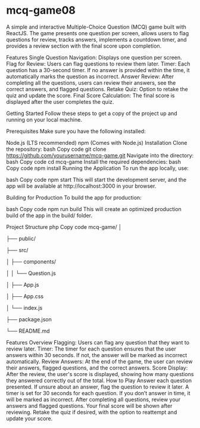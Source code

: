 # mcq-game08

A simple and interactive Multiple-Choice Question (MCQ) game built with ReactJS. The game presents one question per screen, allows users to flag questions for review, tracks answers, implements a countdown timer, and provides a review section with the final score upon completion.

Features
Single Question Navigation: Displays one question per screen.
Flag for Review: Users can flag questions to review them later.
Timer: Each question has a 30-second timer. If no answer is provided within the time, it automatically marks the question as incorrect.
Answer Review: After completing all the questions, users can review their answers, see the correct answers, and flagged questions.
Retake Quiz: Option to retake the quiz and update the score.
Final Score Calculation: The final score is displayed after the user completes the quiz.

Getting Started
Follow these steps to get a copy of the project up and running on your local machine.

Prerequisites
Make sure you have the following installed:

Node.js (LTS recommended)
npm (Comes with Node.js)
Installation
Clone the repository:
bash
Copy code
git clone https://github.com/yourusername/mcq-game.git
Navigate into the directory:
bash
Copy code
cd mcq-game
Install the required dependencies:
bash
Copy code
npm install
Running the Application
To run the app locally, use:

bash
Copy code
npm start
This will start the development server, and the app will be available at http://localhost:3000 in your browser.

Building for Production
To build the app for production:

bash
Copy code
npm run build
This will create an optimized production build of the app in the build/ folder.

Project Structure
php
Copy code
mcq-game/
│

├── public/

├── src/

│   ├── components/

│   │   └── Question.js 

│   ├── App.js    

│   ├── App.css    

│   └── index.js    

├── package.json  

└── README.md    


Features Overview
Flagging: Users can flag any question that they want to review later.
Timer: The timer for each question ensures that the user answers within 30 seconds. If not, the answer will be marked as incorrect automatically.
Review Answers: At the end of the game, the user can review their answers, flagged questions, and the correct answers.
Score Display: After the review, the user's score is displayed, showing how many questions they answered correctly out of the total.
How to Play
Answer each question presented.
If unsure about an answer, flag the question to review it later.
A timer is set for 30 seconds for each question. If you don’t answer in time, it will be marked as incorrect.
After completing all questions, review your answers and flagged questions.
Your final score will be shown after reviewing.
Retake the quiz if desired, with the option to reattempt and update your score.
